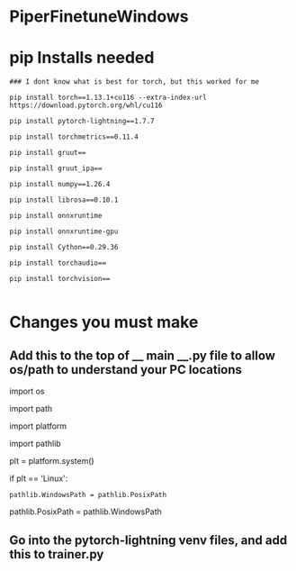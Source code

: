 # PiperFinetuneWindows

#
##


# pip Installs needed

```
### I dont know what is best for torch, but this worked for me

pip install torch==1.13.1+cu116 --extra-index-url https://download.pytorch.org/whl/cu116

pip install pytorch-lightning==1.7.7

pip install torchmetrics==0.11.4

pip install gruut==

pip install gruut_ipa==

pip install numpy==1.26.4

pip install librosa==0.10.1

pip install onnxruntime

pip install onnxruntime-gpu

pip install Cython==0.29.36

pip install torchaudio==

pip install torchvision==


```






# Changes you must make

## Add this to the top of __ main __.py file to allow os/path to understand your PC locations

import os

import path

import platform 

import pathlib

plt = platform.system()

if plt == 'Linux': 

    pathlib.WindowsPath = pathlib.PosixPath



pathlib.PosixPath = pathlib.WindowsPath



## Go into the pytorch-lightning venv files, and add this to trainer.py

